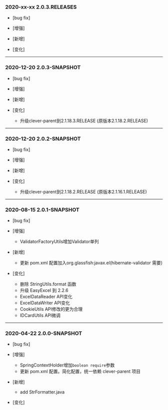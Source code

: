 ### 2020-xx-xx 2.0.3.RELEASES

- [bug fix]

- [增强]
    
- [新增]

- [变化]

---

### 2020-12-20 2.0.3-SNAPSHOT

- [bug fix]

- [增强]
    
- [新增]

- [变化]
    - 升级clever-parent到2.1.18.3.RELEASE (原版本2.1.18.2.RELEASE)
---

### 2020-12-20 2.0.2-SNAPSHOT

- [bug fix]

- [增强]
    
- [新增]

- [变化]
    - 升级clever-parent到2.1.18.2.RELEASE (原版本2.1.16.1.RELEASE)
---

### 2020-08-15 2.0.1-SNAPSHOT

- [bug fix]

- [增强]
    - ValidatorFactoryUtils增加Validator单列
- [新增]
    - 更新 pom.xml 配置加入org.glassfish:javax.el(hibernate-validator 需要)
- [变化]
    - 删除 StringUtils.format 函数
    - 升级 EasyExcel 到 2.2.6
    - ExcelDataReader API变化
    - ExcelDataWriter API变化
    - CookieUtils API修改的更为合理
    - IDCardUtils API微调
---

### 2020-04-22 2.0.0-SNAPSHOT

- [bug fix]

- [增强]
    - SpringContextHolder增加`boolean require`参数
    - 更新 pom.xml 配置。简化配置，统一依赖 clever-parent 项目
- [新增]
    - add StrFormatter.java
- [变化]
